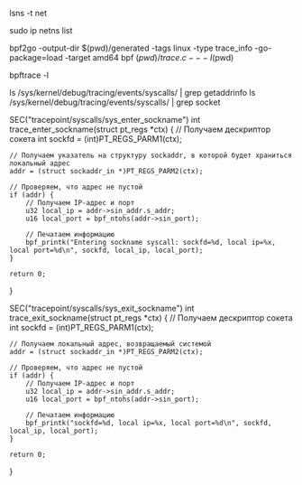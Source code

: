 lsns -t net


sudo ip netns list


bpf2go -output-dir $(pwd)/generated -tags linux -type trace_info -go-package=load -target amd64 bpf $(pwd)/trace.c -- -I$(pwd)

bpftrace -l



ls /sys/kernel/debug/tracing/events/syscalls/ | grep getaddrinfo
ls /sys/kernel/debug/tracing/events/syscalls/ | grep socket

SEC("tracepoint/syscalls/sys_enter_sockname")
int trace_enter_sockname(struct pt_regs *ctx) {
    // Получаем дескриптор сокета
    int sockfd = (int)PT_REGS_PARM1(ctx);

    // Получаем указатель на структуру sockaddr, в которой будет храниться локальный адрес
    addr = (struct sockaddr_in *)PT_REGS_PARM2(ctx);

    // Проверяем, что адрес не пустой
    if (addr) {
        // Получаем IP-адрес и порт
        u32 local_ip = addr->sin_addr.s_addr;
        u16 local_port = bpf_ntohs(addr->sin_port);

        // Печатаем информацию
        bpf_printk("Entering sockname syscall: sockfd=%d, local ip=%x, local port=%d\n", sockfd, local_ip, local_port);
    }

    return 0;
}


SEC("tracepoint/syscalls/sys_exit_sockname")
int trace_exit_sockname(struct pt_regs *ctx) {
    // Получаем дескриптор сокета
    int sockfd = (int)PT_REGS_PARM1(ctx);

    // Получаем локальный адрес, возвращаемый системой
    addr = (struct sockaddr_in *)PT_REGS_PARM2(ctx);

    // Проверяем, что адрес не пустой
    if (addr) {
        // Получаем IP-адрес и порт
        u32 local_ip = addr->sin_addr.s_addr;
        u16 local_port = bpf_ntohs(addr->sin_port);

        // Печатаем информацию
        bpf_printk("sockfd=%d, local ip=%x, local port=%d\n", sockfd, local_ip, local_port);
    }

    return 0;
}











